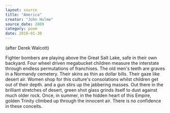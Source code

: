 ```yaml
---
layout: source
title: "America"
creator: "John Hulme"
source_date: 2009
category: poem
date: 2018-01-30
---
```


(after Derek Walcott)

Fighter bombers are playing above the Great Salt Lake,
safe in their own backyard.  Four wheel driven
megabucket children measure the interstate through 
endless permutations of franchises.
The old men's teeth are graves in a Normandy cemetery.
Their skins as thin as dollar bills.
Their gaze like desert air.
Women shop for this culture's consolations
whilst children get out of their depth.
and a gun stirs up the jabbering masses.
Out there in the brilliant stretches 
of desert, green shot glass
grinds itself to dust against much older rock.
Once, in summer, in the hidden heart
of this Empire, golden Trinity
climbed up through the innocent air.
There is no confidence in these conceits.
